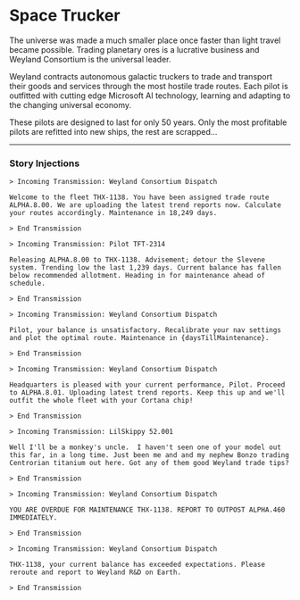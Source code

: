 # Space Trucker

The universe was made a much smaller place once faster than light travel became possible.  Trading planetary ores is a lucrative business and Weyland Consortium is the universal leader.

Weyland contracts autonomous galactic truckers to trade and transport their goods and services through the most hostile trade routes. Each pilot is outfitted with cutting edge Microsoft AI technology, learning and adapting to the changing universal economy. 

These pilots are designed to last for only 50 years. Only the most profitable pilots are refitted into new ships, the rest are scrapped...

---
### Story Injections
```
> Incoming Transmission: Weyland Consortium Dispatch

Welcome to the fleet THX-1138. You have been assigned trade route ALPHA.8.00. We are uploading the latest trend reports now. Calculate your routes accordingly. Maintenance in 18,249 days.

> End Transmission
```

```
> Incoming Transmission: Pilot TFT-2314

Releasing ALPHA.8.00 to THX-1138. Advisement; detour the Slevene system. Trending low the last 1,239 days. Current balance has fallen below recommended allotment. Heading in for maintenance ahead of schedule.

> End Transmission
```

```
> Incoming Transmission: Weyland Consortium Dispatch

Pilot, your balance is unsatisfactory. Recalibrate your nav settings and plot the optimal route. Maintenance in {daysTillMaintenance}.

> End Transmission
```

```
> Incoming Transmission: Weyland Consortium Dispatch

Headquarters is pleased with your current performance, Pilot. Proceed to ALPHA.8.01. Uploading latest trend reports. Keep this up and we'll outfit the whole fleet with your Cortana chip!

> End Transmission
```

```
> Incoming Transmission: LilSkippy 52.001

Well I'll be a monkey's uncle.  I haven't seen one of your model out this far, in a long time. Just been me and and my nephew Bonzo trading Centrorian titanium out here. Got any of them good Weyland trade tips?

> End Transmission
```
```
> Incoming Transmission: Weyland Consortium Dispatch

YOU ARE OVERDUE FOR MAINTENANCE THX-1138. REPORT TO OUTPOST ALPHA.460 IMMEDIATELY.

> End Transmission
```

```
> Incoming Transmission: Weyland Consortium Dispatch

THX-1138, your current balance has exceeded expectations. Please reroute and report to Weyland R&D on Earth. 

> End Transmission
```
